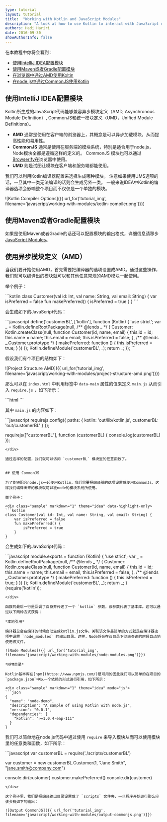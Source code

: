 ```yaml
---
type: tutorial
layout: tutorial
title:  "Working with Kotlin and JavaScript Modules"
description: "A look at how to use Kotlin to interact with JavaScript modules."
authors: Hadi Hariri 
date: 2016-09-30
showAuthorInfo: false
---
```



在本教程中你将会看到：

* [使用IntelliJ IDEA配置模块](#configuring-modules-with-intellij-idea)
* [使用Maven或者Gradle配置模块](#configuring-modules-when-using-maven-or-gradle)
* [在浏览器中通过AMD使用Koltin](#using-amd)
* [在node.js中通过CommonJS使用Kotlin](#using-commonjs)



## 使用IntelliJ IDEA配置模块
 
Koltin所生成的JavaScript代码能够兼容异步模块定义（AMD, Asynchronous Module Definition）, CommonJS和统一模块定义（UMD，Unified Module Definitions）。

* **AMD** 通常是使用在客户端的浏览器上，其概念是可以异步加载模块，从而提高性能和易用性。
* **CommonJS** 通常是使用在服务端的模块系统，特别是适合用于node.js，Node模块全都是遵循这样的定义的。 CommonJS 模块也可以通过[Browserify](http://browserify.org/)在浏览器中使用。
* **UMD** 则是试图让模块在客户端和服务端都能使用。

我们可以利用Kotlin编译器配置来选择生成哪种模块。 注意如果使用UMS选项的话，一旦其中一类无法编译的话则会生成另外一类。
一般来说IDEA中Kotlin的编译器选项会影响整个项目而不仅仅是一个单独的模块。
 
![Kotlin Compiler Options]({{ url_for('tutorial_img', filename='javascript/working-with-modules/kotlin-compiler.png')}})

## 使用Maven或者Gradle配置模块
 
如果是使用Maven或者Gradle的话还可以配置模块的输出格式，详细信息请移步[JavaScript Modules](http://kotlinlang.org/docs/reference/js-modules.html)。

## 使用异步模块定义（AMD）
 
当我们要开始使用AMD，首先需要把编译器的选项设置成AMD。通过这些操作，我们就可以编译出的模块就可以和其他任意常规的AMD模块一起使用。
 
举个例子：

<div class="sample" markdown="1" theme="idea" data-highlight-only>
```kotlin
class Customer(val id: Int, val name: String, val email: String) {
    var isPreferred = false
    fun makePreferred() {
        isPreferred = true
    }
}
```
</div>
 
会生成如下的JavaScript代码：

<div class="sample" markdown="1" theme="idea" mode="js">
```javascript
define('customerBL', ['kotlin'], function (Kotlin) {
  'use strict';
  var _ = Kotlin.defineRootPackage(null, /** @lends _ */ {
    Customer: Kotlin.createClass(null, function Customer(id, name, email) {
      this.id = id;
      this.name = name;
      this.email = email;
      this.isPreferred = false;
    }, /** @lends _.Customer.prototype */ {
      makePreferred: function () {
        this.isPreferred = true;
      }
    })
  });
  Kotlin.defineModule('customerBL', _);
  return _;
});
```
</div>
 
假设我们有个项目的结构如下：

![Project Structure AMD]({{ url_for('tutorial_img', filename='javascript/working-with-modules/project-structure-amd.png')}})
 
那么可以在 `index.html` 中利用标签中 `data-main` 属性的值来定义 `main.js` 从而引入 `require.js` ，如下所示：

<div class="sample" markdown="1" theme="idea" mode="xml">
```html
<head>
    <meta charset="UTF-8">
    <title>Sample AMD</title>
    <script data-main="scripts/main"  src="scripts/require.js"></script>
</head>
```
</div>
 
其中 `main.js` 的内容如下：

<div class="sample" markdown="1" theme="idea" mode="js">
```javascript
requirejs.config({
    paths: {
        kotlin: 'out/lib/kotlin.js',
        customerBL: 'out/customerBL'
    }
});

requirejs(["customerBL"], function (customerBL) {
    console.log(customerBL)
});
```
</div>
 
通过这样的配置，我们就可以访问 `customerBL` 模块里的任意函数了。


## 使用 CommonJS 
 
为了能够配合node.js一起使用Kotlin，我们需要把编译器的选项设置成使用CommonJs，这样我们编译出来的模块就可以被node的模块系统所使用。
 
举个例子：

<div class="sample" markdown="1" theme="idea" data-highlight-only>
```kotlin
class Customer(val id: Int, val name: String, val email: String) {
    var isPreferred = false
    fun makePreferred() {
        isPreferred = true
    }
}
```
</div>
 
会生成如下的JavaScript代码：

<div class="sample" markdown="1" theme="idea" mode="js">
```javascript
module.exports = function (Kotlin) {
  'use strict';
  var _ = Kotlin.defineRootPackage(null, /** @lends _ */ {
    Customer: Kotlin.createClass(null, function Customer(id, name, email) {
      this.id = id;
      this.name = name;
      this.email = email;
      this.isPreferred = false;
    }, /** @lends _.Customer.prototype */ {
      makePreferred: function () {
        this.isPreferred = true;
      }
    })
  });
  Kotlin.defineModule('customerBL', _);
  return _;
}(require('kotlin'));

```
</div>
 
函数的最后一行是回调了自身并传递了一个 `kotlin` 参数，该参数代表了基本库。这可以通过以下两种方式获得：

*本地引用* 
 
编译器总会在编译的时候自动生成kotlin.js文件。关联该文件最简单的方式就是在编译器选项中设置 `node_modules` 的输出目录。这样，Node将会在该目录下彻底查询的时候自动地使用该文件。

![Node Modules]({{ url_for('tutorial_img', filename='javascript/working-with-modules/node-modules.png')}})

*NPM目录*
 
Kotlin基本库在[npm](https://www.npmjs.com/)是可用的因此我们可以简单的在项目的`package.json`中以一个依赖的形式进行引用，如下所示：

<div class="sample" markdown="1" theme="idea" mode="js">
```json
{
  "name": "node-demo",
  "description": "A sample of using Kotlin with node.js",
  "version": "0.0.1",
  "dependencies": {
    "kotlin": ">=1.0.4-eap-111"
  }
}
```
</div>
 
我们可以简单地在node.js代码中通过使用 `require` 来导入模块从而可以使用模块里的任意类和函数，如下所示：

<div class="sample" markdown="1" theme="idea" mode="js">
```javascript
var customerBL = require('./scripts/customerBL')

var customer = new customerBL.Customer(1, "Jane Smith", "jane.smith@company.com")

console.dir(customer)
customer.makePreferred()
console.dir(customer)
```
</div>
 
这个例子里，我们是把编译输出目录设置成了 `scripts` 文件夹，一旦程序开始运行那么应该会有如下的输出：

![Output CommonJS]({{ url_for('tutorial_img', filename='javascript/working-with-modules/output-commonjs.png')}})
